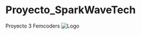 # Proyecto_SparkWaveTech
Proyecto 3 Femcoders
![Logo](https://github.com/SparkWaveTech/Proyecto_SparkWaveTech/assets/136989574/a05aa59a-7282-4a51-b965-022e9f6b6a55)
